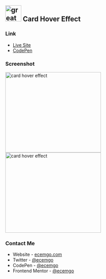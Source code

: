 ## <img src="https://user-images.githubusercontent.com/13468728/233831804-0f5c7ee5-d654-4c13-9c77-a5bd6dc4fe74.jpg" title="great tricks" alt="great tricks" width="50" height="50"/> Card Hover Effect

### Link

- [Live Site](https://card-hover-effect-animated-text.netlify.app/)
- [CodePen](https://codepen.io/ecemgo/pen/gOZazPK)

### Screenshot

<div align="left">
<img src="https://github.com/ecemgo/mini-samples-great-tricks/assets/13468728/23c6cd3f-7e72-429c-833f-b101a4e5ee5d" title="card hover effect" alt="card hover effect" width="300" height="250"/>
<img src="https://github.com/ecemgo/mini-samples-great-tricks/assets/13468728/e3dc6161-3163-4ee4-820d-cd5c6c9aebf2" title="card hover effect" alt="card hover effect" width="300" height="250"/>
</div>

### Contact Me

- Website - [ecemgo.com](https://www.ecemgo.com/)
- Twitter - [@ecemgo](https://twitter.com/ecemgo)
- CodePen - [@ecemgo](https://codepen.io/ecemgo)
- Frontend Mentor - [@ecemgo](https://www.frontendmentor.io/profile/ecemgo)
